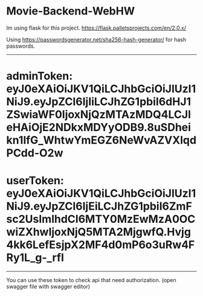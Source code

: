 # Movie-Backend-WebHW
Im using flask for this project.
https://flask.palletsprojects.com/en/2.0.x/


Using https://passwordsgenerator.net/sha256-hash-generator/ for hash passwords.

_______________________________________________________
# adminToken: eyJ0eXAiOiJKV1QiLCJhbGciOiJIUzI1NiJ9.eyJpZCI6IjIiLCJhZG1pbiI6dHJ1ZSwiaWF0IjoxNjQzMTAzMDQ4LCJleHAiOjE2NDkxMDYyODB9.8uSDheikn1lfG_WhtwYmEGZ6NeWvAZVXlqdPCdd-O2w

# userToken: eyJ0eXAiOiJKV1QiLCJhbGciOiJIUzI1NiJ9.eyJpZCI6IjEiLCJhZG1pbiI6ZmFsc2UsImlhdCI6MTY0MzEwMzA0OCwiZXhwIjoxNjQ5MTA2MjgwfQ.Hvjg4kk6LefEsjpX2MF4d0mP6o3uRw4FRy1L_g-_rfI
_______________________________________________________
You can use these token to check api that need authorization.
(open swagger file with swagger editor)


